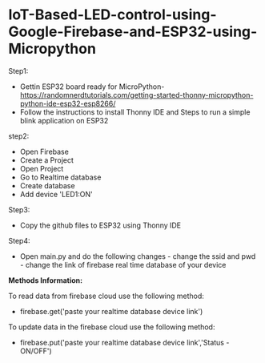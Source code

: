 # IoT-Based-LED-control-using-Google-Firebase-and-ESP32-using-Micropython


Step1:
- Gettin ESP32 board ready for MicroPython- https://randomnerdtutorials.com/getting-started-thonny-micropython-python-ide-esp32-esp8266/
- Follow the instructions to install Thonny IDE and Steps to run a simple blink application on ESP32

step2: 
- Open Firebase
- Create a Project 
- Open Project 
- Go to Realtime database 
- Create database 
- Add device 'LED1:ON'

Step3:
- Copy the github files to ESP32 using Thonny IDE

Step4:
- Open main.py and do the following changes
      - change the ssid and pwd
      - change the link of firebase real time database of your device
      
      
**Methods Information:**

To read data from firebase cloud use the following method:
- firebase.get('paste your realtime database device link')

To update data in the firebase cloud use the following method:
- firebase.put('paste your realtime database device link','Status -ON/OFF')
           
